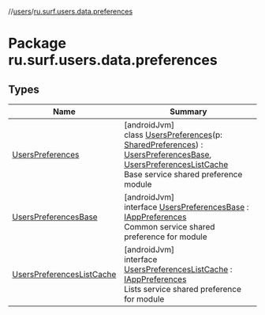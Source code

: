 //[users](../../index.md)/[ru.surf.users.data.preferences](index.md)

# Package ru.surf.users.data.preferences

## Types

| Name | Summary |
|---|---|
| [UsersPreferences](-users-preferences/index.md) | [androidJvm]<br>class [UsersPreferences](-users-preferences/index.md)(p: [SharedPreferences](https://developer.android.com/reference/kotlin/android/content/SharedPreferences.html)) : [UsersPreferencesBase](-users-preferences-base/index.md), [UsersPreferencesListCache](-users-preferences-list-cache/index.md)<br>Base service shared preference module |
| [UsersPreferencesBase](-users-preferences-base/index.md) | [androidJvm]<br>interface [UsersPreferencesBase](-users-preferences-base/index.md) : [IAppPreferences](../../../../modules/core/core/ru.surf.core.interfaces/-i-app-preferences/index.md)<br>Common service shared preference for module |
| [UsersPreferencesListCache](-users-preferences-list-cache/index.md) | [androidJvm]<br>interface [UsersPreferencesListCache](-users-preferences-list-cache/index.md) : [IAppPreferences](../../../../modules/core/core/ru.surf.core.interfaces/-i-app-preferences/index.md)<br>Lists service shared preference for module |
